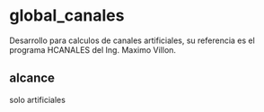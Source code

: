 # global_canales
Desarrollo para calculos de canales artificiales, su referencia es el programa HCANALES del Ing. Maximo Villon.

## alcance
solo artificiales